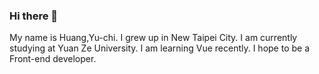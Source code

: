 ### Hi there 👋
My name is Huang,Yu-chi.
I grew up in New Taipei City.
I am currently studying at Yuan Ze University.
I am learning Vue recently.
I hope to be a Front-end developer.


<!--
**Huang-joyce/Huang-joyce** is a ✨ _special_ ✨ repository because its `README.md` (this file) appears on your GitHub profile.

Here are some ideas to get you started:

- 🔭 I’m currently working on ...
- 🌱 I’m currently learning ...
- 👯 I’m looking to collaborate on ...
- 🤔 I’m looking for help with ...
- 💬 Ask me about ...
- 📫 How to reach me: ...
- 😄 Pronouns: ...
- ⚡ Fun fact: ...
-->
